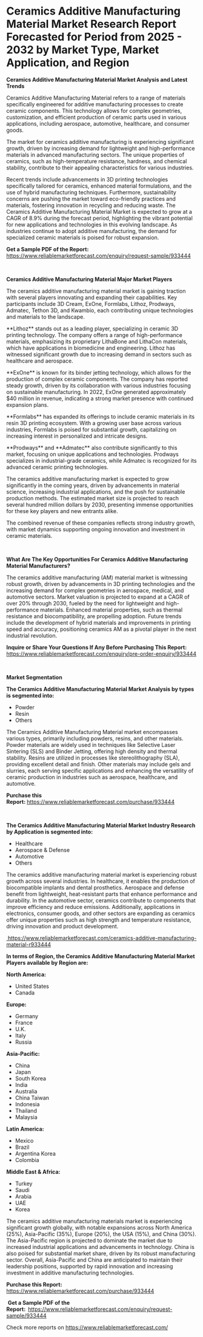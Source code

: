 <p><h1>Ceramics Additive Manufacturing Material Market Research Report Forecasted for Period from 2025 -  2032 by Market Type, Market Application, and Region</h1></p><p><strong>Ceramics Additive Manufacturing Material Market Analysis and Latest Trends</strong></p>
<p><p>Ceramics Additive Manufacturing Material refers to a range of materials specifically engineered for additive manufacturing processes to create ceramic components. This technology allows for complex geometries, customization, and efficient production of ceramic parts used in various applications, including aerospace, automotive, healthcare, and consumer goods. </p><p>The market for ceramics additive manufacturing is experiencing significant growth, driven by increasing demand for lightweight and high-performance materials in advanced manufacturing sectors. The unique properties of ceramics, such as high-temperature resistance, hardness, and chemical stability, contribute to their appealing characteristics for various industries. </p><p>Recent trends include advancements in 3D printing technologies specifically tailored for ceramics, enhanced material formulations, and the use of hybrid manufacturing techniques. Furthermore, sustainability concerns are pushing the market toward eco-friendly practices and materials, fostering innovation in recycling and reducing waste. The Ceramics Additive Manufacturing Material Market is expected to grow at a CAGR of 8.9% during the forecast period, highlighting the vibrant potential for new applications and technologies in this evolving landscape. As industries continue to adopt additive manufacturing, the demand for specialized ceramic materials is poised for robust expansion.</p></p>
<p><strong>Get a Sample PDF of the Report:&nbsp;</strong> <a href="https://www.reliablemarketforecast.com/enquiry/request-sample/933444?utm_campaign=2450&utm_medium=2&utm_source=Github&utm_content=ia&utm_term=02042025&utm_id=ceramics-additive-manufacturing-material">https://www.reliablemarketforecast.com/enquiry/request-sample/933444</a></p>
<p>&nbsp;</p>
<p><strong>Ceramics Additive Manufacturing Material Major Market Players</strong></p>
<p><p>The ceramics additive manufacturing material market is gaining traction with several players innovating and expanding their capabilities. Key participants include 3D Cream, ExOne, Formlabs, Lithoz, Prodways, Admatec, Tethon 3D, and Kwambio, each contributing unique technologies and materials to the landscape.</p><p>**Lithoz** stands out as a leading player, specializing in ceramic 3D printing technology. The company offers a range of high-performance materials, emphasizing its proprietary LithaBone and LithaCon materials, which have applications in biomedicine and engineering. Lithoz has witnessed significant growth due to increasing demand in sectors such as healthcare and aerospace.</p><p>**ExOne** is known for its binder jetting technology, which allows for the production of complex ceramic components. The company has reported steady growth, driven by its collaboration with various industries focusing on sustainable manufacturing. In 2022, ExOne generated approximately $40 million in revenue, indicating a strong market presence with continued expansion plans.</p><p>**Formlabs** has expanded its offerings to include ceramic materials in its resin 3D printing ecosystem. With a growing user base across various industries, Formlabs is poised for substantial growth, capitalizing on increasing interest in personalized and intricate designs.</p><p>**Prodways** and **Admatec** also contribute significantly to this market, focusing on unique applications and technologies. Prodways specializes in industrial-grade ceramics, while Admatec is recognized for its advanced ceramic printing technologies.</p><p>The ceramics additive manufacturing market is expected to grow significantly in the coming years, driven by advancements in material science, increasing industrial applications, and the push for sustainable production methods. The estimated market size is projected to reach several hundred million dollars by 2030, presenting immense opportunities for these key players and new entrants alike. </p><p>The combined revenue of these companies reflects strong industry growth, with market dynamics supporting ongoing innovation and investment in ceramic materials.</p></p>
<p>&nbsp;</p>
<p><strong>What Are The Key Opportunities For Ceramics Additive Manufacturing Material Manufacturers?</strong></p>
<p><p>The ceramics additive manufacturing (AM) material market is witnessing robust growth, driven by advancements in 3D printing technologies and the increasing demand for complex geometries in aerospace, medical, and automotive sectors. Market valuation is projected to expand at a CAGR of over 20% through 2030, fueled by the need for lightweight and high-performance materials. Enhanced material properties, such as thermal resistance and biocompatibility, are propelling adoption. Future trends include the development of hybrid materials and improvements in printing speed and accuracy, positioning ceramics AM as a pivotal player in the next industrial revolution.</p></p>
<p><strong>Inquire or Share Your Questions If Any Before Purchasing This Report:</strong> <a href="https://www.reliablemarketforecast.com/enquiry/pre-order-enquiry/933444?utm_campaign=2450&utm_medium=2&utm_source=Github&utm_content=ia&utm_term=02042025&utm_id=ceramics-additive-manufacturing-material">https://www.reliablemarketforecast.com/enquiry/pre-order-enquiry/933444</a></p>
<p>&nbsp;</p>
<p><strong>Market Segmentation</strong></p>
<p><strong>The Ceramics Additive Manufacturing Material Market Analysis by types is segmented into:</strong></p>
<p><ul><li>Powder</li><li>Resin</li><li>Others</li></ul></p>
<p><p>The Ceramics Additive Manufacturing Material market encompasses various types, primarily including powders, resins, and other materials. Powder materials are widely used in techniques like Selective Laser Sintering (SLS) and Binder Jetting, offering high density and thermal stability. Resins are utilized in processes like stereolithography (SLA), providing excellent detail and finish. Other materials may include gels and slurries, each serving specific applications and enhancing the versatility of ceramic production in industries such as aerospace, healthcare, and automotive.</p></p>
<p><strong>Purchase this Report:&nbsp;</strong><a href="https://www.reliablemarketforecast.com/purchase/933444?utm_campaign=2450&utm_medium=2&utm_source=Github&utm_content=ia&utm_term=02042025&utm_id=ceramics-additive-manufacturing-material">https://www.reliablemarketforecast.com/purchase/933444</a></p>
<p>&nbsp;</p>
<p><strong>The Ceramics Additive Manufacturing Material Market Industry Research by Application is segmented into:</strong></p>
<p><ul><li>Healthcare</li><li>Aerospace & Defense</li><li>Automotive</li><li>Others</li></ul></p>
<p><p>The ceramics additive manufacturing material market is experiencing robust growth across several industries. In healthcare, it enables the production of biocompatible implants and dental prosthetics. Aerospace and defense benefit from lightweight, heat-resistant parts that enhance performance and durability. In the automotive sector, ceramics contribute to components that improve efficiency and reduce emissions. Additionally, applications in electronics, consumer goods, and other sectors are expanding as ceramics offer unique properties such as high strength and temperature resistance, driving innovation and product development.</p></p>
<p><a href="https://www.reliablemarketforecast.com/ceramics-additive-manufacturing-material-r933444?utm_campaign=2450&utm_medium=2&utm_source=Github&utm_content=ia&utm_term=02042025&utm_id=ceramics-additive-manufacturing-material">&nbsp;https://www.reliablemarketforecast.com/ceramics-additive-manufacturing-material-r933444</a></p>
<p><strong>In terms of Region, the Ceramics Additive Manufacturing Material Market Players available by Region are:</strong></p>
<p>
    <p> <strong> North America: </strong>
        <ul>
            <li>United States</li>
            <li>Canada</li>
        </ul>
        </p> 
    <p> <strong> Europe: </strong>
        <ul>
            <li>Germany</li>
            <li>France</li>
            <li>U.K.</li>
            <li>Italy</li>
            <li>Russia</li>
        </ul>
        </p> 
    <p> <strong> Asia-Pacific: </strong>
        <ul>
            <li>China</li>
            <li>Japan</li>
            <li>South Korea</li>
            <li>India</li>
            <li>Australia</li>
            <li>China Taiwan</li>
            <li>Indonesia</li>
            <li>Thailand</li>
            <li>Malaysia</li>
        </ul>
        </p> 
    <p> <strong> Latin America: </strong>
        <ul>
            <li>Mexico</li>
            <li>Brazil</li>
            <li>Argentina Korea</li>
            <li>Colombia</li>
        </ul>
        </p> 
    <p> <strong> Middle East & Africa: </strong>
        <ul>
            <li>Turkey</li>
            <li>Saudi</li>
            <li>Arabia</li>
            <li>UAE</li>
            <li>Korea</li>
        </ul>
    </p>
    </p>
<p><p>The ceramics additive manufacturing materials market is experiencing significant growth globally, with notable expansions across North America (25%), Asia-Pacific (35%), Europe (20%), the USA (15%), and China (30%). The Asia-Pacific region is projected to dominate the market due to increased industrial applications and advancements in technology. China is also poised for substantial market share, driven by its robust manufacturing sector. Overall, Asia-Pacific and China are anticipated to maintain their leadership positions, supported by rapid innovation and increasing investment in additive manufacturing technologies.</p></p>
<p><strong>Purchase this Report: </strong><a href="https://www.reliablemarketforecast.com/purchase/933444?utm_campaign=2450&utm_medium=2&utm_source=Github&utm_content=ia&utm_term=02042025&utm_id=ceramics-additive-manufacturing-material">https://www.reliablemarketforecast.com/purchase/933444</a></p>
<p>&nbsp;<strong>Get a Sample PDF of the Report:&nbsp;&nbsp;</strong><a href="https://www.reliablemarketforecast.com/enquiry/request-sample/933444?utm_campaign=2450&utm_medium=2&utm_source=Github&utm_content=ia&utm_term=02042025&utm_id=ceramics-additive-manufacturing-material">https://www.reliablemarketforecast.com/enquiry/request-sample/933444</a></p>
<p><strong></strong></p>
<p>Check more reports on <a href="https://www.reliablemarketforecast.com/?utm_campaign=2450&utm_medium=2&utm_source=Github&utm_content=ia&utm_term=02042025&utm_id=ceramics-additive-manufacturing-material">https://www.reliablemarketforecast.com/</a></p>